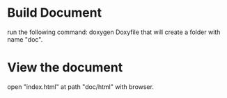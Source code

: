 # Build Document
run the following command:
    doxygen Doxyfile
that will create a folder with name "doc".

# View the document
open "index.html" at path "doc/html" with browser.

